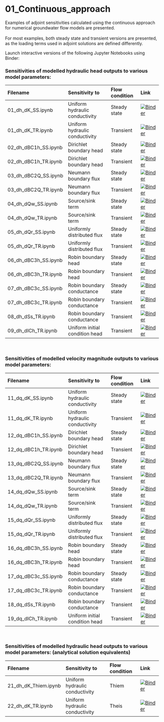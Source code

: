 # 01_Continuous_approach
Examples of adjoint sensitivities calculated using the continuous approach for numerical groundwater flow models are presented.\
\
For most examples, both steady state and transient versions are presented, as the loading terms used in adjoint solutions are defined differently.

Launch interactive versions of the following Jupyter Notebooks using Binder:


### Sensitivities of modelled hydraulic head outputs to various model parameters: 

| Filename | Sensitivity to | Flow condition | Link |
| :------- | :------------- | :------------- | :--- |
| 01_dh_dK_SS.ipynb | Uniform hydraulic conductivity | Steady state | [![Binder](https://mybinder.org/badge_logo.svg)](https://mybinder.org/v2/gh/christurnadge/03_First_order_adjoint_sensitivity/master/?filepath=01_Numerical_examples%2F01_Continuous_approach%2F01_dh_dK_SS.ipynb) |
| 01_dh_dK_TR.ipynb | Uniform hydraulic conductivity | Transient | [![Binder](https://mybinder.org/badge_logo.svg)](https://mybinder.org/v2/gh/christurnadge/03_First_order_adjoint_sensitivity/master/?filepath=01_Numerical_examples%2F01_Continuous_approach%2F01_dh_dK_TR.ipynb) |
| 02_dh_dBC1h_SS.ipynb  | Dirichlet boundary head | Steady state | [![Binder](https://mybinder.org/badge_logo.svg)](https://mybinder.org/v2/gh/christurnadge/03_First_order_adjoint_sensitivity/master/?filepath=01_Numerical_examples%2F01_Continuous_approach%2F02_dh_dBC1h_SS.ipynb) |
| 02_dh_dBC1h_TR.ipynb  | Dirichlet boundary head | Transient | [![Binder](https://mybinder.org/badge_logo.svg)](https://mybinder.org/v2/gh/christurnadge/03_First_order_adjoint_sensitivity/master/?filepath=01_Numerical_examples%2F01_Continuous_approach%2F02_dh_dBC1h_TR.ipynb) |
| 03_dh_dBC2Q_SS.ipynb  | Neumann boundary flux | Steady state | [![Binder](https://mybinder.org/badge_logo.svg)](https://mybinder.org/v2/gh/christurnadge/03_First_order_adjoint_sensitivity/master/?filepath=01_Numerical_examples%2F01_Continuous_approach%2F03_dh_dBC2Q_SS.ipynb) |
| 03_dh_dBC2Q_TR.ipynb | Neumann boundary flux | Transient | [![Binder](https://mybinder.org/badge_logo.svg)](https://mybinder.org/v2/gh/christurnadge/03_First_order_adjoint_sensitivity/master/?filepath=01_Numerical_examples%2F01_Continuous_approach%2F03_dh_dBC2Q_TR.ipynb) |
| 04_dh_dQw_SS.ipynb | Source/sink term | Steady state | [![Binder](https://mybinder.org/badge_logo.svg)](https://mybinder.org/v2/gh/christurnadge/03_First_order_adjoint_sensitivity/master/?filepath=01_Numerical_examples%2F01_Continuous_approach%2F04_dh_dQw_SS.ipynb) |
| 04_dh_dQw_TR.ipynb | Source/sink term | Transient | [![Binder](https://mybinder.org/badge_logo.svg)](https://mybinder.org/v2/gh/christurnadge/03_First_order_adjoint_sensitivity/master/?filepath=01_Numerical_examples%2F01_Continuous_approach%2F04_dh_dQw_TR.ipynb) |
| 05_dh_dQr_SS.ipynb | Uniformly distributed flux | Steady state | [![Binder](https://mybinder.org/badge_logo.svg)](https://mybinder.org/v2/gh/christurnadge/03_First_order_adjoint_sensitivity/master/?filepath=01_Numerical_examples%2F01_Continuous_approach%2F05_dh_dQr_SS.ipynb) |
| 05_dh_dQr_TR.ipynb | Uniformly distributed flux | Transient | [![Binder](https://mybinder.org/badge_logo.svg)](https://mybinder.org/v2/gh/christurnadge/03_First_order_adjoint_sensitivity/master/?filepath=01_Numerical_examples%2F01_Continuous_approach%2F05_dh_dQr_TR.ipynb) |
| 06_dh_dBC3h_SS.ipynb | Robin boundary head | Steady state | [![Binder](https://mybinder.org/badge_logo.svg)](https://mybinder.org/v2/gh/christurnadge/03_First_order_adjoint_sensitivity/master/?filepath=01_Numerical_examples%2F01_Continuous_approach%2F06_dh_dBC3h_SS.ipynb) |
| 06_dh_dBC3h_TR.ipynb | Robin boundary head | Transient | [![Binder](https://mybinder.org/badge_logo.svg)](https://mybinder.org/v2/gh/christurnadge/03_First_order_adjoint_sensitivity/master/?filepath=01_Numerical_examples%2F01_Continuous_approach%2F06_dh_dBC3h_TR.ipynb) |
| 07_dh_dBC3c_SS.ipynb | Robin boundary conductance | Steady state | [![Binder](https://mybinder.org/badge_logo.svg)](https://mybinder.org/v2/gh/christurnadge/03_First_order_adjoint_sensitivity/master/?filepath=01_Numerical_examples%2F01_Continuous_approach%2F07_dh_dBC3c_SS.ipynb) |
| 07_dh_dBC3c_TR.ipynb | Robin boundary conductance | Transient | [![Binder](https://mybinder.org/badge_logo.svg)](https://mybinder.org/v2/gh/christurnadge/03_First_order_adjoint_sensitivity/master/?filepath=01_Numerical_examples%2F01_Continuous_approach%2F07_dh_dBC3c_TR.ipynb) |
| 08_dh_dSs_TR.ipynb | Robin boundary conductance | Transient | [![Binder](https://mybinder.org/badge_logo.svg)](https://mybinder.org/v2/gh/christurnadge/03_First_order_adjoint_sensitivity/master/?filepath=01_Numerical_examples%2F01_Continuous_approach%2F08_dh_dSs_TR.ipynb) |
| 09_dh_dICh_TR.ipynb | Uniform  initial condition head | Transient | [![Binder](https://mybinder.org/badge_logo.svg)](https://mybinder.org/v2/gh/christurnadge/03_First_order_adjoint_sensitivity/master/?filepath=01_Numerical_examples%2F01_Continuous_approach%2F09_dh_dICh_TR.ipynb) |

<br>

### Sensitivities of modelled velocity magnitude outputs to various model parameters: 

| Filename | Sensitivity to | Flow condition | Link |
| :------- | :------------- | :------------- | :--- |
| 11_dq_dK_SS.ipynb | Uniform hydraulic conductivity | Steady state | [![Binder](https://mybinder.org/badge_logo.svg)](https://mybinder.org/v2/gh/christurnadge/03_First_order_adjoint_sensitivity/master/?filepath=01_Numerical_examples%2F01_Continuous_approach%2F11_dq_dK_SS.ipynb) |
| 11_dq_dK_TR.ipynb | Uniform hydraulic conductivity | Transient | [![Binder](https://mybinder.org/badge_logo.svg)](https://mybinder.org/v2/gh/christurnadge/03_First_order_adjoint_sensitivity/master/?filepath=01_Numerical_examples%2F01_Continuous_approach%2F11_dq_dK_TR.ipynb) |
| 12_dq_dBC1h_SS.ipynb | Dirichlet boundary head | Steady state | [![Binder](https://mybinder.org/badge_logo.svg)](https://mybinder.org/v2/gh/christurnadge/03_First_order_adjoint_sensitivity/master/?filepath=01_Numerical_examples%2F01_Continuous_approach%2F12_dq_dBC1h_SS.ipynb) |
| 12_dq_dBC1h_TR.ipynb | Dirichlet boundary head | Transient | [![Binder](https://mybinder.org/badge_logo.svg)](https://mybinder.org/v2/gh/christurnadge/03_First_order_adjoint_sensitivity/master/?filepath=01_Numerical_examples%2F01_Continuous_approach%2F12_dq_dBC1h_TR.ipynb) |
| 13_dq_dBC2Q_SS.ipynb | Neumann boundary flux | Steady state | [![Binder](https://mybinder.org/badge_logo.svg)](https://mybinder.org/v2/gh/christurnadge/03_First_order_adjoint_sensitivity/master/?filepath=01_Numerical_examples%2F01_Continuous_approach%2F13_dq_dBC2Q_SS.ipynb) |
| 13_dq_dBC2Q_TR.ipynb | Neumann boundary flux | Transient | [![Binder](https://mybinder.org/badge_logo.svg)](https://mybinder.org/v2/gh/christurnadge/03_First_order_adjoint_sensitivity/master/?filepath=01_Numerical_examples%2F01_Continuous_approach%2F13_dq_dBC2Q_TR.ipynb) |
| 14_dq_dQw_SS.ipynb | Source/sink term | Steady state | [![Binder](https://mybinder.org/badge_logo.svg)](https://mybinder.org/v2/gh/christurnadge/03_First_order_adjoint_sensitivity/master/?filepath=01_Numerical_examples%2F01_Continuous_approach%2F14_dq_dQw_SS.ipynb) |
| 14_dq_dQw_TR.ipynb | Source/sink term | Transient | [![Binder](https://mybinder.org/badge_logo.svg)](https://mybinder.org/v2/gh/christurnadge/03_First_order_adjoint_sensitivity/master/?filepath=01_Numerical_examples%2F01_Continuous_approach%2F14_dq_dQw_TR.ipynb) |
| 15_dq_dQr_SS.ipynb | Uniformly distributed flux | Steady state | [![Binder](https://mybinder.org/badge_logo.svg)](https://mybinder.org/v2/gh/christurnadge/03_First_order_adjoint_sensitivity/master/?filepath=01_Numerical_examples%2F01_Continuous_approach%2F15_dq_dQr_SS.ipynb) |
| 15_dq_dQr_TR.ipynb | Uniformly distributed flux | Transient | [![Binder](https://mybinder.org/badge_logo.svg)](https://mybinder.org/v2/gh/christurnadge/03_First_order_adjoint_sensitivity/master/?filepath=01_Numerical_examples%2F01_Continuous_approach%2F15_dq_dQr_TR.ipynb) |
| 16_dq_dBC3h_SS.ipynb | Robin boundary head | Steady state | [![Binder](https://mybinder.org/badge_logo.svg)](https://mybinder.org/v2/gh/christurnadge/03_First_order_adjoint_sensitivity/master/?filepath=01_Numerical_examples%2F01_Continuous_approach%2F16_dq_dBC3h_SS.ipynb) |
| 16_dq_dBC3h_TR.ipynb | Robin boundary head | Transient | [![Binder](https://mybinder.org/badge_logo.svg)](https://mybinder.org/v2/gh/christurnadge/03_First_order_adjoint_sensitivity/master/?filepath=01_Numerical_examples%2F01_Continuous_approach%2F16_dq_dBC3h_TR.ipynb) |
| 17_dq_dBC3c_SS.ipynb | Robin boundary conductance | Steady state | [![Binder](https://mybinder.org/badge_logo.svg)](https://mybinder.org/v2/gh/christurnadge/03_First_order_adjoint_sensitivity/master/?filepath=01_Numerical_examples%2F01_Continuous_approach%2F17_dq_dBC3c_SS.ipynb) |
| 17_dq_dBC3c_TR.ipynb | Robin boundary conductance | Transient | [![Binder](https://mybinder.org/badge_logo.svg)](https://mybinder.org/v2/gh/christurnadge/03_First_order_adjoint_sensitivity/master/?filepath=01_Numerical_examples%2F01_Continuous_approach%2F17_dq_dBC3c_TR.ipynb) |
| 18_dq_dSs_TR.ipynb | Robin boundary conductance | Transient | [![Binder](https://mybinder.org/badge_logo.svg)](https://mybinder.org/v2/gh/christurnadge/03_First_order_adjoint_sensitivity/master/?filepath=01_Numerical_examples%2F01_Continuous_approach%2F18_dq_dSs_TR.ipynb) |
| 19_dq_dICh_TR.ipynb | Uniform  initial condition head | Transient | [![Binder](https://mybinder.org/badge_logo.svg)](https://mybinder.org/v2/gh/christurnadge/03_First_order_adjoint_sensitivity/master/?filepath=01_Numerical_examples%2F01_Continuous_approach%2F19_dq_dICh_TR.ipynb) |

<br>

### Sensitivities of modelled hydraulic head outputs to various model parameters: (analytical solution equivalents)

| Filename | Sensitivity to | Flow condition | Link |
| :------- | :------------- | :------------- | :--- |
| 21_dh_dK_Thiem.ipynb | Uniform hydraulic conductivity | Thiem | [![Binder](https://mybinder.org/badge_logo.svg)](https://mybinder.org/v2/gh/christurnadge/03_First_order_adjoint_sensitivity/master/?filepath=01_Numerical_examples%2F01_Continuous_approach%2F21_dh_dK_Thiem.ipynb) |
| 22_dh_dK_TR.ipynb | Uniform hydraulic conductivity | Theis | [![Binder](https://mybinder.org/badge_logo.svg)](https://mybinder.org/v2/gh/christurnadge/03_First_order_adjoint_sensitivity/master/?filepath=01_Numerical_examples%2F01_Continuous_approach%2F22_dh_dK_Theis.ipynb) |
